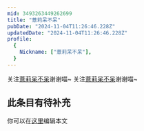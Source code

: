 ```yaml
---
mid: 3493263449262699
title: "薏莉呆不呆"
pubDate: "2024-11-04T11:26:46.228Z"
updatedDate: "2024-11-04T11:26:46.228Z"
profile:
  {
    Nickname: ["薏莉呆不呆"],
  }
---
```


关注[薏莉呆不呆](https://space.bilibili.com/3493263449262699)谢谢喵~ 关注[薏莉呆不呆](https://space.bilibili.com/3493263449262699)谢谢喵~

## 此条目有待补充
你可以在[这里](https://github.com/Yuhanawa/VTuber.ICU/edit/master/src/content/v/薏莉呆不呆/index.md)编辑本文
